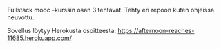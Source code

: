 Fullstack mooc -kurssin osan 3 tehtävät. Tehty eri repoon kuten ohjeissa neuvottu.

Sovellus löytyy Herokusta osoitteesta:
https://afternoon-reaches-11685.herokuapp.com/
